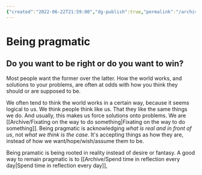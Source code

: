 ```yaml
---
{"created":"2022-06-22T21:59:00","dg-publish":true,"permalink":"/archive/be-pragmatic/","dgPassFrontmatter":true,"updated":"2024-12-21T15:11:11.849+01:00"}
---
```


# Being pragmatic
## Do you want to be right or do you want to win? 
Most people want the former over the latter. 
How the world works, and solutions to your problems, are often at odds with how you think they should or are supposed to be.

We often tend to think the world works in a certain way, because it seems logical to us.
We think people think like us. That they like the same things we do. 
And usually, this makes us force solutions onto problems. We are [[Archive/Fixating on the way to do something\|Fixating on the way to do something]].
Being pragmatic is acknowledging *what is real and in front of us*, not *what we think is the case*.
It's accepting things as how they are, instead of how we want/hope/wish/assume them to be.

Being pramatic is being rooted in reality instead of desire or fantasy. 
A good way to remain pragmatic is to  [[Archive/Spend time in reflection every day\|Spend time in reflection every day]],
